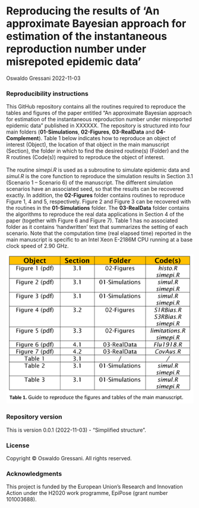 Reproducing the results of ‘An approximate Bayesian approach for
estimation of the instantaneous reproduction number under misrepoted
epidemic data’
================
Oswaldo Gressani
2022-11-03

### Reproducibility instructions

This GitHub repository contains all the routines required to reproduce
the tables and figures of the paper entitled “An approximate Bayesian
approach for estimation of the instantaneous reproduction number under
misreported epidemic data” published in XXXXXX. The repository is
structured into four main folders (**01-Simulations**, **02-Figures**,
**03-RealData** and **04-Complement**). Table 1 below indicates how to
reproduce an object of interest (Object), the location of that object in
the main manuscript (Section), the folder in which to find the desired
routine(s) (Folder) and the R routines (Code(s)) required to reproduce
the object of interest. <br> <br> The routine *simepi.R* is used as a
subroutine to simulate epidemic data and *simul.R* is the core function
to reproduce the simulation results in Section 3.1 (Scenario 1 –
Scenario 6) of the manuscript. The different simulation scenarios have
an associated seed, so that the results can be recovered exactly. In
addition, the **02-Figures** folder contains routines to reproduce
Figure 1, 4 and 5, respectively. Figure 2 and Figure 3 can be recovered
with the routines in the **01-Simulations** folder. The **03-RealData**
folder contains the algorithms to reproduce the real data applications
in Section 4 of the paper (together with Figure 6 and Figure 7). Table 1
has no associated folder as it contains ‘handwritten’ text that
summarizes the setting of each scenario. Note that the computation time
(real elapsed time) reported in the main manuscript is specific to an
Intel Xeon E-2186M CPU running at a base clock speed of 2.90 GHz.

![](FolderStructure.png)

### Repository version

This is version 0.0.1 (2022-11-03) - “Simplified structure”.

### License

Copyright © Oswaldo Gressani. All rights reserved.

### Acknowledgments

This project is funded by the European Union’s Research and Innovation
Action under the H2020 work programme, EpiPose (grant number 101003688).

